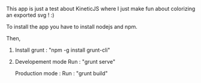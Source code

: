 This app is just a test about KineticJS where I just make fun about colorizing an exported svg ! :)

To install the app you have to install nodejs and npm.

Then,

1. Install grunt : "npm -g install grunt-cli"

2. Developement mode
   Run : "grunt serve"
   
   Production mode :
   Run : "grunt build"